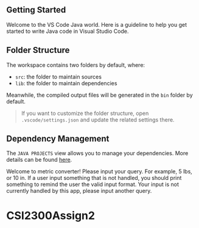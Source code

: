 ## Getting Started

Welcome to the VS Code Java world. Here is a guideline to help you get started to write Java code in Visual Studio Code.

## Folder Structure

The workspace contains two folders by default, where:

- `src`: the folder to maintain sources
- `lib`: the folder to maintain dependencies

Meanwhile, the compiled output files will be generated in the `bin` folder by default.

> If you want to customize the folder structure, open `.vscode/settings.json` and update the related settings there.

## Dependency Management

The `JAVA PROJECTS` view allows you to manage your dependencies. More details can be found [here](https://github.com/microsoft/vscode-java-dependency#manage-dependencies).



Welcome to metric converter! 
Please input your query. For example, 5 lbs, or 10 in.
If a user input something that is not handled, you should print something to remind the user the valid input format.
Your input is not currently handled by this app, please input another query.

# CSI2300Assign2
